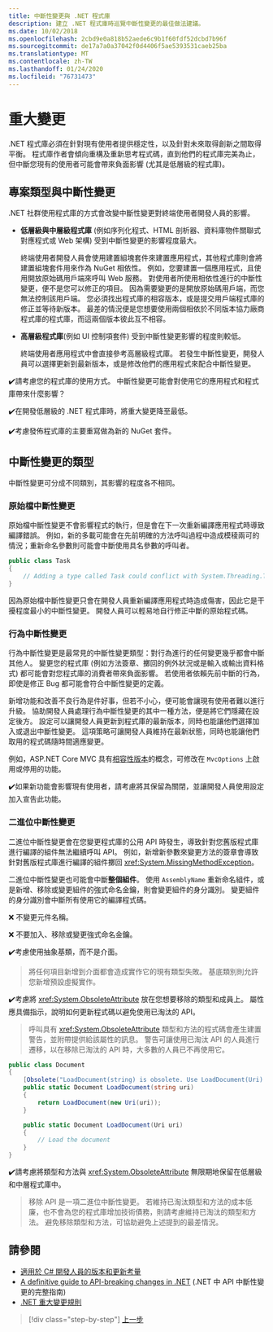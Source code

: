 ```yaml
---
title: 中斷性變更與 .NET 程式庫
description: 建立 .NET 程式庫時巡覽中斷性變更的最佳做法建議。
ms.date: 10/02/2018
ms.openlocfilehash: 2cbd9e0a818b52aede6c9b1f60fdf52dcbd7b96f
ms.sourcegitcommit: de17a7a0a37042f0d4406f5ae5393531caeb25ba
ms.translationtype: MT
ms.contentlocale: zh-TW
ms.lasthandoff: 01/24/2020
ms.locfileid: "76731473"
---
```

# <a name="breaking-changes"></a>重大變更

.NET 程式庫必須在針對現有使用者提供穩定性，以及針對未來取得創新之間取得平衡。 程式庫作者會傾向重構及重新思考程式碼，直到他們的程式庫完美為止，但中斷您現有的使用者可能會帶來負面影響 (尤其是低層級的程式庫)。

## <a name="project-types-and-breaking-changes"></a>專案類型與中斷性變更

.NET 社群使用程式庫的方式會改變中斷性變更對終端使用者開發人員的影響。

- **低層級與中層級程式庫** (例如序列化程式、HTML 剖析器、資料庫物件關聯式對應程式或 Web 架構) 受到中斷性變更的影響程度最大。

  終端使用者開發人員會使用建置組塊套件來建置應用程式，其他程式庫則會將建置組塊套件用來作為 NuGet 相依性。 例如，您要建置一個應用程式，且使用開放原始碼用戶端來呼叫 Web 服務。 對使用者所使用相依性進行的中斷性變更，便不是您可以修正的項目。 因為需要變更的是開放原始碼用戶端，而您無法控制該用戶端。 您必須找出程式庫的相容版本，或是提交用戶端程式庫的修正並等待新版本。 最差的情況便是您想要使用兩個相依於不同版本協力廠商程式庫的程式庫，而這兩個版本彼此互不相容。

- **高層級程式庫**(例如 UI 控制項套件) 受到中斷性變更影響的程度則較低。

  終端使用者應用程式中會直接參考高層級程式庫。 若發生中斷性變更，開發人員可以選擇更新到最新版本，或是修改他們的應用程式來配合中斷性變更。

✔️請考慮您的程式庫的使用方式。 中斷性變更可能會對使用它的應用程式和程式庫帶來什麼影響？

✔️在開發低層級的 .NET 程式庫時，將重大變更降至最低。

✔️考慮發佈程式庫的主要重寫做為新的 NuGet 套件。

## <a name="types-of-breaking-changes"></a>中斷性變更的類型

中斷性變更可分成不同類別，其影響的程度各不相同。

### <a name="source-breaking-change"></a>原始檔中斷性變更

原始檔中斷性變更不會影響程式的執行，但是會在下一次重新編譯應用程式時導致編譯錯誤。 例如，新的多載可能會在先前明確的方法呼叫過程中造成模稜兩可的情況；重新命名參數則可能會中斷使用具名參數的呼叫者。

```csharp
public class Task
{
    // Adding a type called Task could conflict with System.Threading.Tasks.Task at compilation
}
```

因為原始檔中斷性變更只會在開發人員重新編譯應用程式時造成傷害，因此它是干擾程度最小的中斷性變更。 開發人員可以輕易地自行修正中斷的原始程式碼。

### <a name="behavior-breaking-change"></a>行為中斷性變更

行為中斷性變更是最常見的中斷性變更類型：對行為進行的任何變更幾乎都會中斷其他人。 變更您的程式庫 (例如方法簽章、擲回的例外狀況或是輸入或輸出資料格式) 都可能會對您程式庫的消費者帶來負面影響。 若使用者依賴先前中斷的行為，即使是修正 Bug 都可能會符合中斷性變更的定義。

新增功能和改善不良行為是件好事，但若不小心，便可能會讓現有使用者難以進行升級。 協助開發人員處理行為中斷性變更的其中一種方法，便是將它們隱藏在設定後方。 設定可以讓開發人員更新到程式庫的最新版本，同時也能讓他們選擇加入或退出中斷性變更。 這項策略可讓開發人員維持在最新狀態，同時也能讓他們取用的程式碼隨時間適應變更。

例如，ASP.NET Core MVC 具有[相容性版本](/aspnet/core/mvc/compatibility-version)的概念，可修改在 `MvcOptions` 上啟用或停用的功能。

✔️如果新功能會影響現有使用者，請考慮將其保留為關閉，並讓開發人員使用設定加入宣告此功能。

### <a name="binary-breaking-change"></a>二進位中斷性變更

二進位中斷性變更會在您變更程式庫的公用 API 時發生，導致針對您舊版程式庫進行編譯的組件無法繼續呼叫 API。 例如，新增新參數來變更方法的簽章會導致針對舊版程式庫進行編譯的組件擲回 <xref:System.MissingMethodException>。

二進位中斷性變更也可能會中斷**整個組件**。 使用 `AssemblyName` 重新命名組件，或是新增、移除或變更組件的強式命名金鑰，則會變更組件的身分識別。 變更組件的身分識別會中斷所有使用它的編譯程式碼。

❌ 不變更元件名稱。

❌ 不要加入、移除或變更強式命名金鑰。

✔️考慮使用抽象基類，而不是介面。

> 將任何項目新增到介面都會造成實作它的現有類型失敗。 基底類別則允許您新增預設虛擬實作。

✔️考慮將 <xref:System.ObsoleteAttribute> 放在您想要移除的類型和成員上。 屬性應具備指示，說明如何更新程式碼以避免使用已淘汰的 API。

> 呼叫具有 <xref:System.ObsoleteAttribute> 類型和方法的程式碼會產生建置警告，並附帶提供給該屬性的訊息。 警告可讓使用已淘汰 API 的人員進行遷移，以在移除已淘汰的 API 時，大多數的人員已不再使用它。

```csharp
public class Document
{
    [Obsolete("LoadDocument(string) is obsolete. Use LoadDocument(Uri) instead.")]
    public static Document LoadDocument(string uri)
    {
        return LoadDocument(new Uri(uri));
    }

    public static Document LoadDocument(Uri uri)
    {
        // Load the document
    }
}
```

✔️請考慮將類型和方法與 <xref:System.ObsoleteAttribute> 無限期地保留在低層級和中層程式庫中。

> 移除 API 是一項二進位中斷性變更。 若維持已淘汰類型和方法的成本低廉，也不會為您的程式庫增加技術債務，則請考慮維持已淘汰的類型和方法。 避免移除類型和方法，可協助避免上述提到的最差情況。

## <a name="see-also"></a>請參閱

- [適用於 C# 開發人員的版本和更新考量](../../csharp/whats-new/version-update-considerations.md)
- [A definitive guide to API-breaking changes in .NET](https://stackoverflow.com/questions/1456785/a-definitive-guide-to-api-breaking-changes-in-net) (.NET 中 API 中斷性變更的完整指南)
- [.NET 重大變更規則](https://github.com/dotnet/runtime/blob/master/docs/coding-guidelines/breaking-change-rules.md)

>[!div class="step-by-step"]
>[上一步](versioning.md)
